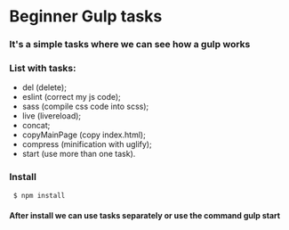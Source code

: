 # Beginner Gulp tasks
### It's a simple tasks where we can see how a gulp works
### List with tasks:
- del (delete);
- eslint (correct my js code);
- sass (compile css code into scss);
- live (livereload);
- concat;
- copyMainPage (copy index.html);
- compress (minification with uglify);
- start (use more than one task).

### Install

```sh
 $ npm install
  ```

#### After install we can use tasks separately or use the command gulp start
  